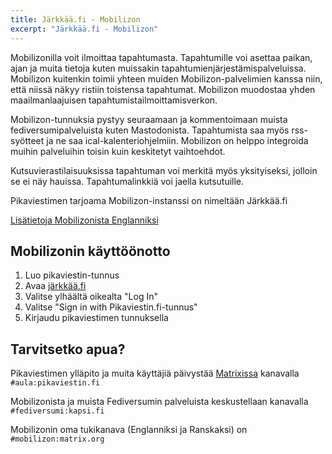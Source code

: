 ```yaml
---
title: Järkkää.fi - Mobilizon
excerpt: "Järkkää.fi - Mobilizon"
---
```


Mobilizonilla voit ilmoittaa tapahtumasta. Tapahtumille voi asettaa paikan, ajan
ja muita tietoja kuten muissakin tapahtumienjärjestämispalveluissa. Mobilizon
kuitenkin toimii yhteen muiden Mobilizon-palvelimien kanssa niin, että niissä
näkyy ristiin toistensa tapahtumat. Mobilizon muodostaa yhden maailmanlaajuisen
tapahtumistailmoittamisverkon.

Mobilizon-tunnuksia pystyy seuraamaan ja kommentoimaan muista
fediversumipalveluista kuten Mastodonista. Tapahtumista saa myös rss-syötteet ja
ne saa ical-kalenteriohjelmiin. Mobilizon on helppo integroida muihin
palveluihin toisin kuin keskitetyt vaihtoehdot.

Kutsuvierastilaisuuksissa tapahtuman voi merkitä myös yksityiseksi, jolloin se
ei näy hauissa. Tapahtumalinkkiä voi jaella kutsutuille.

Pikaviestimen tarjoama Mobilizon-instanssi on nimeltään Järkkää.fi

[Lisätietoja Mobilizonista Englanniksi](https://joinmobilizon.org/)

## Mobilizonin käyttöönotto

1. Luo pikaviestin-tunnus
2. Avaa [järkkää.fi](https://järkkää.fi/)
3. Valitse ylhäältä oikealta "Log In"
4. Valitse "Sign in with Pikaviestin.fi-tunnus"
5. Kirjaudu pikaviestimen tunnuksella

## Tarvitsetko apua?

Pikaviestimen ylläpito ja muita käyttäjiä päivystää [Matrixissa](/matrix)
kanavalla `#aula:pikaviestin.fi`

Mobilizonista ja muista Fediversumin palveluista keskustellaan kanavalla
`#fediversumi:kapsi.fi`

Mobilizonin oma tukikanava (Englanniksi ja Ranskaksi) on `#mobilizon:matrix.org`
